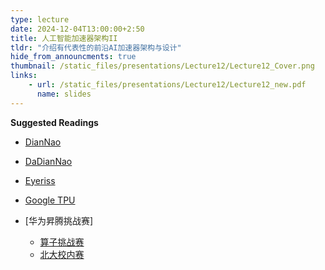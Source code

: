 ```yaml
---
type: lecture
date: 2024-12-04T13:00:00+2:50
title: 人工智能加速器架构II
tldr: "介绍有代表性的前沿AI加速器架构与设计"
hide_from_announcments: true
thumbnail: /static_files/presentations/Lecture12/Lecture12_Cover.png
links:
    - url: /static_files/presentations/Lecture12/Lecture12_new.pdf
      name: slides
---
```

**Suggested Readings**

- [DianNao](https://dl.acm.org/doi/10.1145/2541940.2541967)

- [DaDianNao](https://pages.saclay.inria.fr/olivier.temam/files/eval/supercomputer.pdf)

- [Eyeriss](https://ieeexplore.ieee.org/document/7738524)

- [Google TPU](https://dl.acm.org/doi/10.1145/3079856.3080246)

- [华为昇腾挑战赛]
    * [算子挑战赛](https://www.hiascend.com/zh/developer/contests/details/c2756e54572b41d88d1f437eafbbec53)
    * [北大校内赛](https://mp.weixin.qq.com/s/3BM_FDFYPbBymtxyiZIFQQ)